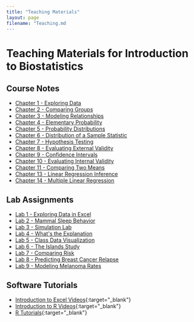 ```yaml
---
title: "Teaching Materials"
layout: page
filename: "Teaching.md
---
```


# Teaching Materials for Introduction to Biostatistics

## Course Notes

 - [Chapter 1 - Exploring Data](/materials/chapter-1.pdf)
 - [Chapter 2 - Comparing Groups](/materials/chapter-2.pdf)
 - [Chapter 3 - Modeling Relationships](/materials/chapter-3.pdf)
 - [Chapter 4 - Elementary Probability](/materials/chapter-4.pdf)
 - [Chapter 5 - Probability Distributions](/materials/chapter-5.pdf)
 - [Chapter 6 - Distribution of a Sample Statistic](/materials/chapter-6.pdf)
 - [Chapter 7 - Hypothesis Testing](/materials/chapter-7.pdf)
 - [Chapter 8 - Evaluating External Validity](/materials/chapter-8.pdf)
 - [Chapter 9 - Confidence Intervals](/materials/chapter-9.pdf)
 - [Chapter 10 - Evaluating Internal Validity](/materials/chapter-10.pdf)
 - [Chapter 11 - Comparing Two Means](/materials/chapter-11.pdf)
 - [Chapter 13 - Linear Regression Inference](/materials/chapter-13.pdf)
 - [Chapter 14 - Multiple Linear Regression](/materials/chapter-14.pdf)

## Lab Assignments

- [Lab 1 - Exploring Data in Excel](/materials/lab-1.pdf)
- [Lab 2 - Mammal Sleep Behavior](/materials/lab-2.pdf)
- [Lab 3 - Simulation Lab](/materials/lab-3.pdf)
- [Lab 4 - What's the Explanation](/materials/lab-4.pdf)
- [Lab 5 - Class Data Visualization](/materials/lab-5.pdf)
- [Lab 6 - The Islands Study](/materials/lab-6.pdf)
- [Lab 7 - Comparing Risk](/materials/lab-7.pdf)
- [Lab 8 - Predicting Breast Cancer Relapse](/materials/lab-8.pdf)
- [Lab 9 - Modeling Melanoma Rates](/materials/lab-9.pdf)

## Software Tutorials

 - [Introduction to Excel Videos](https://www.youtube.com/watch?v=iQWC3Q4D5VM&list=PLTE0IJCCTM9LdpwKNRLjoio__qLIrYZDC){:target="_blank"}
 - [Introduction to R Videos](https://www.youtube.com/watch?v=7tDK_i11jqw&list=PLTE0IJCCTM9ILfW8OaLqZd37G7X4WDtl-){:target="_blank"}
 - [R Tutorials](https://stat212-learnr.stat.illinois.edu/){:target="_blank"}


